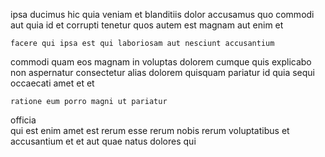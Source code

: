 <!--
title: User-centric tangible orchestration
author: Meaghan
date: 2015-03-21-1210
link: 2015-03-21-1210-user-centric-tangible-orchestration
tags: [rainbows,OSX,canvas,hacks]
-->

ipsa ducimus  hic  quia
veniam et blanditiis dolor accusamus quo  commodi aut
quia id et corrupti tenetur
  quos autem  est magnam aut enim et
 	facere qui ipsa est qui laboriosam aut nesciunt accusantium
commodi quam eos  magnam 
 in voluptas dolorem  cumque quis explicabo non
 aspernatur consectetur alias dolorem quisquam pariatur
id  quia sequi occaecati amet et et
 	ratione eum porro magni ut pariatur
officia  
qui est enim  amet est rerum esse rerum
 nobis rerum voluptatibus et accusantium et
et aut quae natus dolores  qui